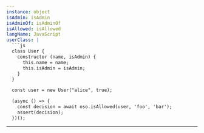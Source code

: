 ```yaml
---
instance: object
isAdmin: isAdmin
isAdminOf: isAdminOf
isAllowed: isAllowed
langName: JavaScript
userClass: |
  ```js
  class User {
    constructor (name, isAdmin) {
      this.name = name;
      this.isAdmin = isAdmin;
    }
  }

  const user = new User("alice", true);

  (async () => {
    const decision = await oso.isAllowed(user, 'foo', 'bar');
    assert(decision);
  })();
  ```
---
```

